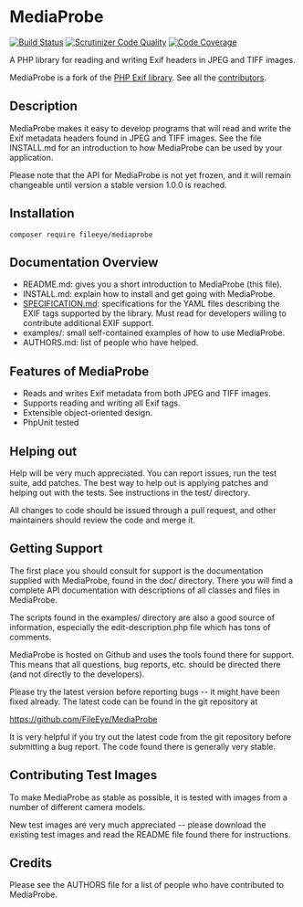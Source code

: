 # MediaProbe

[![Build Status](https://secure.travis-ci.org/FileEye/MediaProbe.png?branch=master)](https://travis-ci.org/FileEye/MediaProbe)
[![Scrutinizer Code Quality](https://scrutinizer-ci.com/g/FileEye/MediaProbe/badges/quality-score.png?b=master)](https://scrutinizer-ci.com/g/FileEye/MediaProbe/?branch=master)
[![Code Coverage](https://scrutinizer-ci.com/g/FileEye/MediaProbe/badges/coverage.png?b=master)](https://scrutinizer-ci.com/g/FileEye/MediaProbe/?branch=master)

A PHP library for reading and writing Exif headers in JPEG and TIFF images.

MediaProbe is a fork of the [PHP Exif library](https://github.com/pel/pel). See all
the [contributors](https://github.com/FileEye/MediaProbe/graphs/contributors).


## Description

MediaProbe makes it easy to develop programs that will read and write the Exif
metadata headers found in JPEG and TIFF images.  See the file INSTALL.md for an
introduction to how MediaProbe can be used by your application.

Please note that the API for MediaProbe is not yet frozen, and it will remain
changeable until version a stable version 1.0.0 is reached.


## Installation

```
composer require fileeye/mediaprobe
```


## Documentation Overview

* README.md: gives you a short introduction to MediaProbe (this file).
* INSTALL.md: explain how to install and get going with MediaProbe.
* [SPECIFICATION.md](SPECIFICATION.md): specifications for the YAML files
  describing the EXIF tags supported by the library. Must read for developers
  willing to contribute additional EXIF support.
* examples/: small self-contained examples of how to use MediaProbe.
* AUTHORS.md: list of people who have helped.


## Features of MediaProbe

* Reads and writes Exif metadata from both JPEG and TIFF images.
* Supports reading and writing all Exif tags.
* Extensible object-oriented design.
* PhpUnit tested


## Helping out

Help will be very much appreciated. You can report issues, run the test
suite, add patches. The best way to help out is applying patches and
helping out with the tests. See instructions in the test/ directory.

All changes to code should be issued through a pull request, and other
maintainers should review the code and merge it.


## Getting Support

The first place you should consult for support is the documentation
supplied with MediaProbe, found in the doc/ directory.  There you will find a
complete API documentation with descriptions of all classes and files
in MediaProbe.

The scripts found in the examples/ directory are also a good source of
information, especially the edit-description.php file which has tons
of comments.

MediaProbe is hosted on Github and uses the tools found there for
support.  This means that all questions, bug reports, etc. should be
directed there (and not directly to the developers).

Please try the latest version before reporting bugs -- it might have
been fixed already.  The latest code can be found in the git
repository at

  https://github.com/FileEye/MediaProbe

It is very helpful if you try out the latest code from the git
repository before submitting a bug report. The code found there is
generally very stable.


## Contributing Test Images

To make MediaProbe as stable as possible, it is tested with images from a
number of different camera models.

New test images are very much appreciated -- please download the
existing test images and read the README file found there for
instructions.


## Credits

Please see the AUTHORS file for a list of people who have contributed
to MediaProbe.
